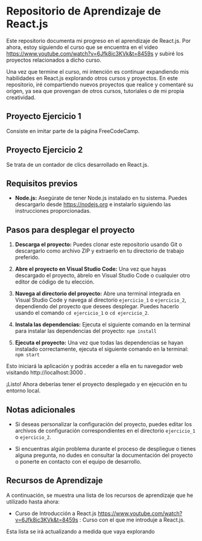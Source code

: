 # Repositorio de Aprendizaje de React.js

Este repositorio documenta mi progreso en el aprendizaje de React.js. Por ahora, estoy siguiendo el curso que se encuentra en el video https://www.youtube.com/watch?v=6Jfk8ic3KVk&t=8459s y subiré los proyectos relacionados a dicho curso.

Una vez que termine el curso, mi intención es continuar expandiendo mis habilidades en React.js explorando otros cursos y proyectos. En este repositorio, iré compartiendo nuevos proyectos que realice y comentaré su origen, ya sea que provengan de otros cursos, tutoriales o de mi propia creatividad.

## Proyecto Ejercicio 1

Consiste en imitar parte de la página FreeCodeCamp.

## Proyecto Ejercicio 2

Se trata de un contador de clics desarrollado en React.js.

## Requisitos previos

- **Node.js:** Asegúrate de tener Node.js instalado en tu sistema. Puedes descargarlo desde https://nodejs.org e instalarlo siguiendo las instrucciones proporcionadas.

## Pasos para desplegar el proyecto

1. **Descarga el proyecto:** Puedes clonar este repositorio usando Git o descargarlo como archivo ZIP y extraerlo en tu directorio de trabajo preferido.

2. **Abre el proyecto en Visual Studio Code:** Una vez que hayas descargado el proyecto, ábrelo en Visual Studio Code o cualquier otro editor de código de tu elección.

3. **Navega al directorio del proyecto:** Abre una terminal integrada en Visual Studio Code y navega al directorio `ejercicio_1` o `ejercicio_2`, dependiendo del proyecto que desees desplegar. Puedes hacerlo usando el comando `cd ejercicio_1` o `cd ejercicio_2`.

4. **Instala las dependencias:** Ejecuta el siguiente comando en la terminal para instalar las dependencias del proyecto: `npm install`

5. **Ejecuta el proyecto:** Una vez que todas las dependencias se hayan instalado correctamente, ejecuta el siguiente comando en la terminal: `npm start`

Esto iniciará la aplicación y podrás acceder a ella en tu navegador web visitando http://localhost:3000 .

¡Listo! Ahora deberías tener el proyecto desplegado y en ejecución en tu entorno local.

## Notas adicionales

- Si deseas personalizar la configuración del proyecto, puedes editar los archivos de configuración correspondientes en el directorio `ejercicio_1` o `ejercicio_2`.

- Si encuentras algún problema durante el proceso de despliegue o tienes alguna pregunta, no dudes en consultar la documentación del proyecto o ponerte en contacto con el equipo de desarrollo.

## Recursos de Aprendizaje

A continuación, se muestra una lista de los recursos de aprendizaje que he utilizado hasta ahora:

- Curso de Introducción a React.js https://www.youtube.com/watch?v=6Jfk8ic3KVk&t=8459s : Curso con el que me introduje a React.js.

Esta lista se irá actualizando a medida que vaya explorando
